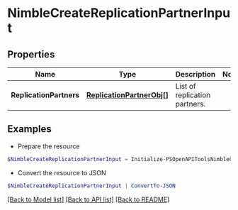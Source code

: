 # NimbleCreateReplicationPartnerInput
## Properties

Name | Type | Description | Notes
------------ | ------------- | ------------- | -------------
**ReplicationPartners** | [**ReplicationPartnerObj[]**](ReplicationPartnerObj.md) | List of replication partners. | 

## Examples

- Prepare the resource
```powershell
$NimbleCreateReplicationPartnerInput = Initialize-PSOpenAPIToolsNimbleCreateReplicationPartnerInput  -ReplicationPartners null
```

- Convert the resource to JSON
```powershell
$NimbleCreateReplicationPartnerInput | ConvertTo-JSON
```

[[Back to Model list]](../README.md#documentation-for-models) [[Back to API list]](../README.md#documentation-for-api-endpoints) [[Back to README]](../README.md)

